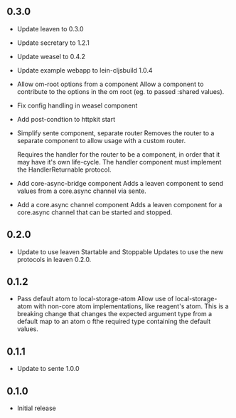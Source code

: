 ## 0.3.0

- Update leaven to 0.3.0

- Update secretary to 1.2.1

- Update weasel to 0.4.2

- Update example webapp to lein-cljsbuild 1.0.4

- Allow om-root options from a component
  Allow a component to contribute to the options in the om root (eg. to
  passed :shared values).

- Fix config handling in weasel component

- Add post-condtion to httpkit start

- Simplify sente component, separate router
  Removes the router to a separate component to allow usage with a custom
  router.

  Requires the handler for the router to be a component, in order that it
  may have it's own life-cycle.  The handler component must implement the
  HandlerReturnable protocol.

- Add core-async-bridge component
  Adds a leaven component to send values from a core.async channel via
  sente.

- Add a core.async channel component
  Adds a leaven component for a core.async channel that can be started and
  stopped.

## 0.2.0

- Update to use leaven Startable and Stoppable
  Updates to use the new protocols in leaven 0.2.0.

## 0.1.2

- Pass default atom to local-storage-atom
  Allow use of local-storage-atom with non-core atom implementations, like
  reagent's atom.  This is a breaking change that changes the expected
  argument type from a default map to an atom o fthe required type
  containing the default values.

## 0.1.1

- Update to sente 1.0.0

## 0.1.0

- Initial release
